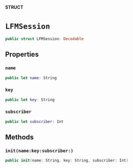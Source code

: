**STRUCT**

# `LFMSession`

```swift
public struct LFMSession: Decodable
```

## Properties
### `name`

```swift
public let name: String
```

### `key`

```swift
public let key: String
```

### `subscriber`

```swift
public let subscriber: Int
```

## Methods
### `init(name:key:subscriber:)`

```swift
public init(name: String, key: String, subscriber: Int)
```
